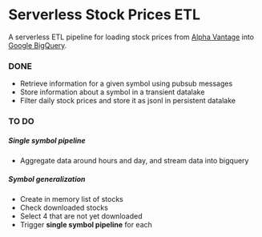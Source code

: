 # Serverless Stock Prices ETL

A serverless ETL pipeline for loading stock prices from [Alpha Vantage](https://www.alphavantage.co/) into [Google BigQuery](https://cloud.google.com/bigquery/).

### DONE

* Retrieve information for a given symbol using pubsub messages
* Store information about a symbol in a transient datalake
* Filter daily stock prices and store it as jsonl in persistent datalake

### TO DO

##### Single symbol pipeline
* Aggregate data around hours and day, and stream data into bigquery

##### Symbol generalization
* Create in memory list of stocks
* Check downloaded stocks
* Select 4 that are not yet downloaded
* Trigger **single symbol pipeline** for each
